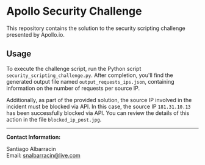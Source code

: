 # Apollo Security Challenge

This repository contains the solution to the security scripting challenge presented by Apollo.io.

## Usage
To execute the challenge script, run the Python script `security_scripting_challenge.py`. After completion, you'll find the generated output file named `output_requests_ips.json`, containing information on the number of requests per source IP.

Additionally, as part of the provided solution, the source IP involved in the incident must be blocked via API. In this case, the source IP `181.31.10.13` has been successfully blocked via API. You can review the details of this action in the file `blocked_ip_post.jpg`.

---

**Contact Information:**

Santiago Albarracin  
Email: [snalbarracin@live.com](mailto:snalbarracin@live.com)
